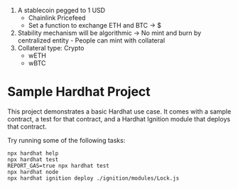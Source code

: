 1. A stablecoin pegged to 1 USD
   - Chainlink Pricefeed
   - Set a function to exchange ETH and BTC -> $
2. Stability mechanism will be algorithmic -> No mint and
   burn by centralized entity - People can mint with collateral
3. Collateral type: Crypto
   - wETH
   - wBTC

# Sample Hardhat Project

This project demonstrates a basic Hardhat use case. It comes with a sample contract, a test for that contract, and a Hardhat Ignition module that deploys that contract.

Try running some of the following tasks:

```shell
npx hardhat help
npx hardhat test
REPORT_GAS=true npx hardhat test
npx hardhat node
npx hardhat ignition deploy ./ignition/modules/Lock.js
```

